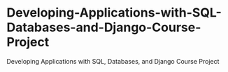 # Developing-Applications-with-SQL-Databases-and-Django-Course-Project
Developing Applications with SQL, Databases, and Django Course Project
